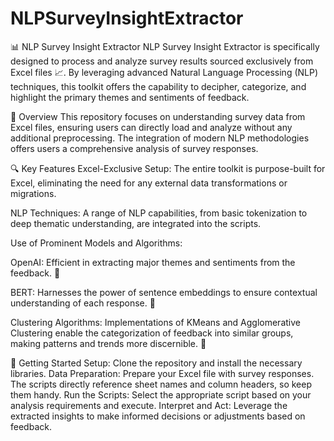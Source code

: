 # NLPSurveyInsightExtractor

📊 NLP Survey Insight Extractor
NLP Survey Insight Extractor is specifically designed to process and analyze survey results sourced exclusively from Excel files 📈. By leveraging advanced Natural Language Processing (NLP) techniques, this toolkit offers the capability to decipher, categorize, and highlight the primary themes and sentiments of feedback.

📝 Overview
This repository focuses on understanding survey data from Excel files, ensuring users can directly load and analyze without any additional preprocessing. The integration of modern NLP methodologies offers users a comprehensive analysis of survey responses.

🔍 Key Features
Excel-Exclusive Setup: The entire toolkit is purpose-built for Excel, eliminating the need for any external data transformations or migrations.

NLP Techniques: A range of NLP capabilities, from basic tokenization to deep thematic understanding, are integrated into the scripts.

Use of Prominent Models and Algorithms:

OpenAI: Efficient in extracting major themes and sentiments from the feedback. 🧠

BERT: Harnesses the power of sentence embeddings to ensure contextual understanding of each response. 📖

Clustering Algorithms: Implementations of KMeans and Agglomerative Clustering enable the categorization of feedback into similar groups, making patterns and trends more discernible. 🧩

🚀 Getting Started
Setup: Clone the repository and install the necessary libraries.
Data Preparation: Prepare your Excel file with survey responses. The scripts directly reference sheet names and column headers, so keep them handy.
Run the Scripts: Select the appropriate script based on your analysis requirements and execute.
Interpret and Act: Leverage the extracted insights to make informed decisions or adjustments based on feedback.
